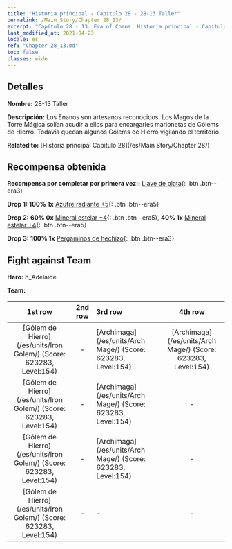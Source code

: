 ```yaml
---
title: "Historia principal - Capítulo 28 - 28-13 Taller"
permalink: /Main Story/Chapter 28_13/
excerpt: "Capítulo 28 - 13. Era of Chaos  Historia principal - Capítulo 28_13. 28-13 Taller"
last_modified_at: 2021-04-23
locale: es
ref: "Chapter 28_13.md"
toc: false
classes: wide
---
```


## Detalles

 **Nombre:** 28-13 Taller

 **Descripción:** Los Enanos son artesanos reconocidos. Los Magos de la Torre Mágica solían acudir a ellos para encargarles marionetas de Gólems de Hierro. Todavía quedan algunos Gólems de Hierro vigilando el territorio.

 **Related to:** [Historia principal Capítulo 28](/es/Main Story/Chapter 28/)

## Recompensa obtenida

 **Recompensa por completar por primera vez::** [Llave de plata](/ItemsES/con_693/){: .btn .btn--era3}

 **Drop 1:** **100% 1x** [Azufre radiante +5](/ItemsES/mat_99/){: .btn .btn--era5}

 **Drop 2:** **60% 0x** [Mineral estelar +4](/ItemsES/mat_89/){: .btn .btn--era5}, **40% 1x** [Mineral estelar +4](/ItemsES/mat_89/){: .btn .btn--era5}

 **Drop 3:** **100% 1x** [Pergaminos de hechizo](/ItemsES/con_694/){: .btn .btn--era3}


## Fight against Team
 **Hero:** h_Adelaide

 **Team:**


  | 1st row | 2nd row | 3rd row | 4th row |
  |:----:|:----:|:----|:----:|
  | [Gólem de Hierro](/es/units/Iron Golem/) (Score: 623283, Level:154)  | - | [Archimaga](/es/units/Arch Mage/) (Score: 623283, Level:154)  | [Archimaga](/es/units/Arch Mage/) (Score: 623283, Level:154)  |
  | [Gólem de Hierro](/es/units/Iron Golem/) (Score: 623283, Level:154)  | - | [Archimaga](/es/units/Arch Mage/) (Score: 623283, Level:154)  | - |
  | [Gólem de Hierro](/es/units/Iron Golem/) (Score: 623283, Level:154)  | - | [Archimaga](/es/units/Arch Mage/) (Score: 623283, Level:154)  | - |
  | [Gólem de Hierro](/es/units/Iron Golem/) (Score: 623283, Level:154)  | - | - | - |


